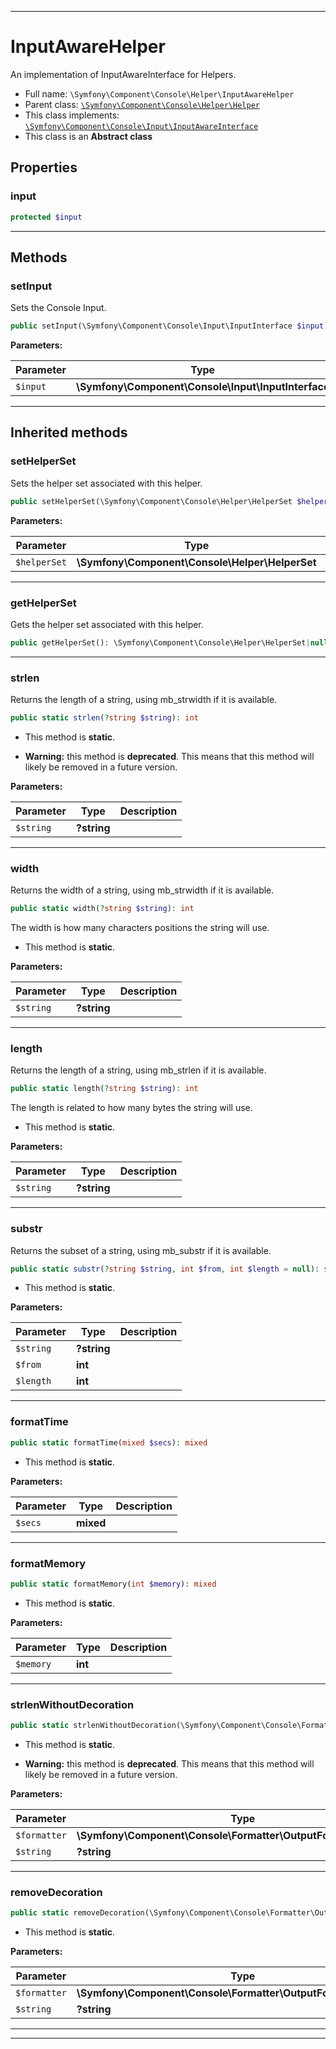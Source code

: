 ***

# InputAwareHelper

An implementation of InputAwareInterface for Helpers.



* Full name: `\Symfony\Component\Console\Helper\InputAwareHelper`
* Parent class: [`\Symfony\Component\Console\Helper\Helper`](./Helper.md)
* This class implements:
[`\Symfony\Component\Console\Input\InputAwareInterface`](../Input/InputAwareInterface.md)
* This class is an **Abstract class**



## Properties


### input



```php
protected $input
```






***

## Methods


### setInput

Sets the Console Input.

```php
public setInput(\Symfony\Component\Console\Input\InputInterface $input): mixed
```








**Parameters:**

| Parameter | Type | Description |
|-----------|------|-------------|
| `$input` | **\Symfony\Component\Console\Input\InputInterface** |  |




***


## Inherited methods


### setHelperSet

Sets the helper set associated with this helper.

```php
public setHelperSet(\Symfony\Component\Console\Helper\HelperSet $helperSet = null): mixed
```








**Parameters:**

| Parameter | Type | Description |
|-----------|------|-------------|
| `$helperSet` | **\Symfony\Component\Console\Helper\HelperSet** |  |




***

### getHelperSet

Gets the helper set associated with this helper.

```php
public getHelperSet(): \Symfony\Component\Console\Helper\HelperSet|null
```











***

### strlen

Returns the length of a string, using mb_strwidth if it is available.

```php
public static strlen(?string $string): int
```



* This method is **static**.


* **Warning:** this method is **deprecated**. This means that this method will likely be removed in a future version.



**Parameters:**

| Parameter | Type | Description |
|-----------|------|-------------|
| `$string` | **?string** |  |




***

### width

Returns the width of a string, using mb_strwidth if it is available.

```php
public static width(?string $string): int
```

The width is how many characters positions the string will use.

* This method is **static**.




**Parameters:**

| Parameter | Type | Description |
|-----------|------|-------------|
| `$string` | **?string** |  |




***

### length

Returns the length of a string, using mb_strlen if it is available.

```php
public static length(?string $string): int
```

The length is related to how many bytes the string will use.

* This method is **static**.




**Parameters:**

| Parameter | Type | Description |
|-----------|------|-------------|
| `$string` | **?string** |  |




***

### substr

Returns the subset of a string, using mb_substr if it is available.

```php
public static substr(?string $string, int $from, int $length = null): string
```



* This method is **static**.




**Parameters:**

| Parameter | Type | Description |
|-----------|------|-------------|
| `$string` | **?string** |  |
| `$from` | **int** |  |
| `$length` | **int** |  |




***

### formatTime



```php
public static formatTime(mixed $secs): mixed
```



* This method is **static**.




**Parameters:**

| Parameter | Type | Description |
|-----------|------|-------------|
| `$secs` | **mixed** |  |




***

### formatMemory



```php
public static formatMemory(int $memory): mixed
```



* This method is **static**.




**Parameters:**

| Parameter | Type | Description |
|-----------|------|-------------|
| `$memory` | **int** |  |




***

### strlenWithoutDecoration



```php
public static strlenWithoutDecoration(\Symfony\Component\Console\Formatter\OutputFormatterInterface $formatter, ?string $string): mixed
```



* This method is **static**.


* **Warning:** this method is **deprecated**. This means that this method will likely be removed in a future version.



**Parameters:**

| Parameter | Type | Description |
|-----------|------|-------------|
| `$formatter` | **\Symfony\Component\Console\Formatter\OutputFormatterInterface** |  |
| `$string` | **?string** |  |




***

### removeDecoration



```php
public static removeDecoration(\Symfony\Component\Console\Formatter\OutputFormatterInterface $formatter, ?string $string): mixed
```



* This method is **static**.




**Parameters:**

| Parameter | Type | Description |
|-----------|------|-------------|
| `$formatter` | **\Symfony\Component\Console\Formatter\OutputFormatterInterface** |  |
| `$string` | **?string** |  |




***


***

